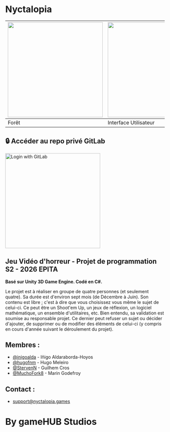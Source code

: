 # Nyctalopia

| <img src = "https://nyctalopia.games/img/apropos/1.jpg" width="300"/> | <img src = "https://nyctalopia.games/img/apropos/ui1.png" width="300"/> |
| ------- | ------------------ |
| Forêt | Interface Utilisateur |

## 🔒 Accéder au repo privé GitLab
<a href="https://gitlab.nyctalopia.games/">
  <img src="https://raw.githubusercontent.com/nyctalopia/.github/main/gitlab.png" alt="Login with GitLab" width="300"/>
</a>

## Jeu Vidéo d'horreur - Projet de programmation S2 - 2026 EPITA
**Basé sur Unity 3D Game Engine. Codé en C#.**

Le projet est à réaliser en groupe de quatre personnes (et seulement quatre). Sa durée est d'environ sept mois (de Décembre à Juin). Son contenu est libre ; c'est à dire que vous choisissez vous même le sujet de celui-ci. Ce peut être un Shoot'em Up, un jeux de réflexion, un logiciel mathématique, un ensemble d'utilitaires, etc. 
Bien entendu, sa validation est soumise au responsable projet. Ce dernier peut refuser un sujet ou décider d'ajouter, de supprimer ou de modifier des éléments de celui-ci (y compris en cours d'année suivant le déroulement du projet). 

## Membres :
- [@inigoalda](https://github.com/inigoalda) - Iñigo Aldaraborda-Hoyos
- [@hugofnm](https://github.com/hugofnm) - Hugo Meleiro
- [@StervenN](https://github.com/StervenN) - Guilhem Cros
- [@MuchoFork8](https://github.com/MuchoFork8) - Marin Godefroy

## Contact :
- support@nyctalopia.games

# By gameHUB Studios

